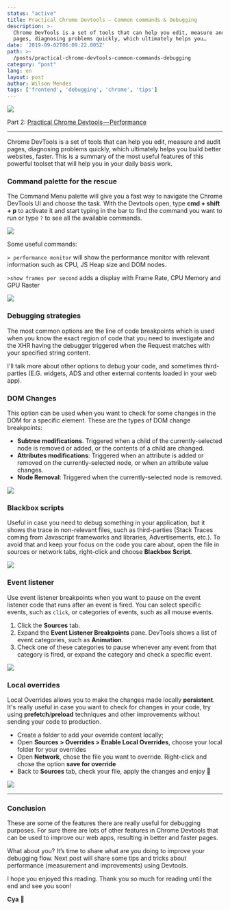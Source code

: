 ```yaml
---
status: "active"
title: Practical Chrome Devtools — Common commands & Debugging
description: >-
  Chrome DevTools is a set of tools that can help you edit, measure and audit
  pages, diagnosing problems quickly, which ultimately helps you…
date: '2019-09-02T06:09:22.005Z'
path: >-
  /posts/practical-chrome-devtools-common-commands-debugging
category: "post"
lang: en
layout: post
author: Wilson Mendes
tags: ['frontend', 'debugging', 'chrome', 'tips']
---
```


![](https://cdn-images-1.medium.com/max/2560/1*MjtZabdd0xkWLT-i9HxmAw.png)

Part 2: [Practical Chrome Devtools — Performance](http://willmendesneto.com/posts/practical-chrome-devtools-performance)

<hr/>

Chrome DevTools is a set of tools that can help you edit, measure and audit pages, diagnosing problems quickly, which ultimately helps you build better websites, faster. This is a summary of the most useful features of this powerful toolset that will help you in your daily basis work.

### Command palette for the rescue

The Command Menu palette will give you a fast way to navigate the Chrome DevTools UI and choose the task. With the Devtools open, type **cmd + shift + p** to activate it and start typing in the bar to find the command you want to run or type `?` to see all the available commands.

![](https://cdn-images-1.medium.com/max/800/1*KsF6UxnHMi0u4iSV3O9GfQ.gif)

Some useful commands:

`> performance monitor` will show the performance monitor with relevant information such as CPU, JS Heap size and DOM nodes.

`>show frames per second` adds a display with Frame Rate, CPU Memory and GPU Raster

![](https://cdn-images-1.medium.com/max/800/1*wm4m8azhDaEO1UoqX5dIPw.gif)

### Debugging strategies

The most common options are the line of code breakpoints which is used when you know the exact region of code that you need to investigate and the XHR having the debugger triggered when the Request matches with your specified string content.

I'll talk more about other options to debug your code, and sometimes third-parties (E.G. widgets, ADS and other external contents loaded in your web app).

### DOM Changes

This option can be used when you want to check for some changes in the DOM for a specific element. These are the types of DOM change breakpoints:

*   **Subtree modifications**. Triggered when a child of the currently-selected node is removed or added, or the contents of a child are changed.
*   **Attributes modifications**: Triggered when an attribute is added or removed on the currently-selected node, or when an attribute value changes.
*   **Node Removal**: Triggered when the currently-selected node is removed.

![](https://cdn-images-1.medium.com/max/800/1*CHsvoTw_IHn5GumY-WC_qg.gif)

### Blackbox scripts

Useful in case you need to debug something in your application, but it shows the trace in non-relevant files, such as third-parties (Stack Traces coming from Javascript frameworks and libraries, Advertisements, etc.). To avoid that and keep your focus on the code you care about, open the file in sources or network tabs, right-click and choose **Blackbox Script**.

![](https://cdn-images-1.medium.com/max/800/1*DnFr33FxVAvod0dBM50e2w.gif)

### Event listener

Use event listener breakpoints when you want to pause on the event listener code that runs after an event is fired. You can select specific events, such as `click`, or categories of events, such as all mouse events.

1.  Click the **Sources** tab.
2.  Expand the **Event Listener Breakpoints** pane. DevTools shows a list of event categories, such as **Animation**.
3.  Check one of these categories to pause whenever any event from that category is fired, or expand the category and check a specific event.

![](https://cdn-images-1.medium.com/max/800/1*n1G6DcUvEUhovwp3Nzz0Kw.gif)

### Local overrides

Local Overrides allows you to make the changes made locally **persistent**. It's really useful in case you want to check for changes in your code, try using **prefetch**/**preload** techniques and other improvements without sending your code to production.

*   Create a folder to add your override content locally;
*   Open **Sources > Overrides > Enable Local Overrides**, choose your local folder for your overrides
*   Open **Network**, chose the file you want to override. Right-click and chose the option **save for override**
*   Back to **Sources** tab, check your file, apply the changes and enjoy 🎉

![](https://cdn-images-1.medium.com/max/800/1*PSzusa7pJnnI4RD_6ltyYA.gif)

<hr/>

### Conclusion

These are some of the features there are really useful for debugging purposes. For sure there are lots of other features in Chrome Devtools that can be used to improve our web apps, resulting in better and faster pages.

What about you? It’s time to share what are you doing to improve your debugging flow. Next post will share some tips and tricks about performance (measurement and improvements) using Devtools.

I hope you enjoyed this reading. Thank you so much for reading until the end and see you soon!

**Cya** 👋
